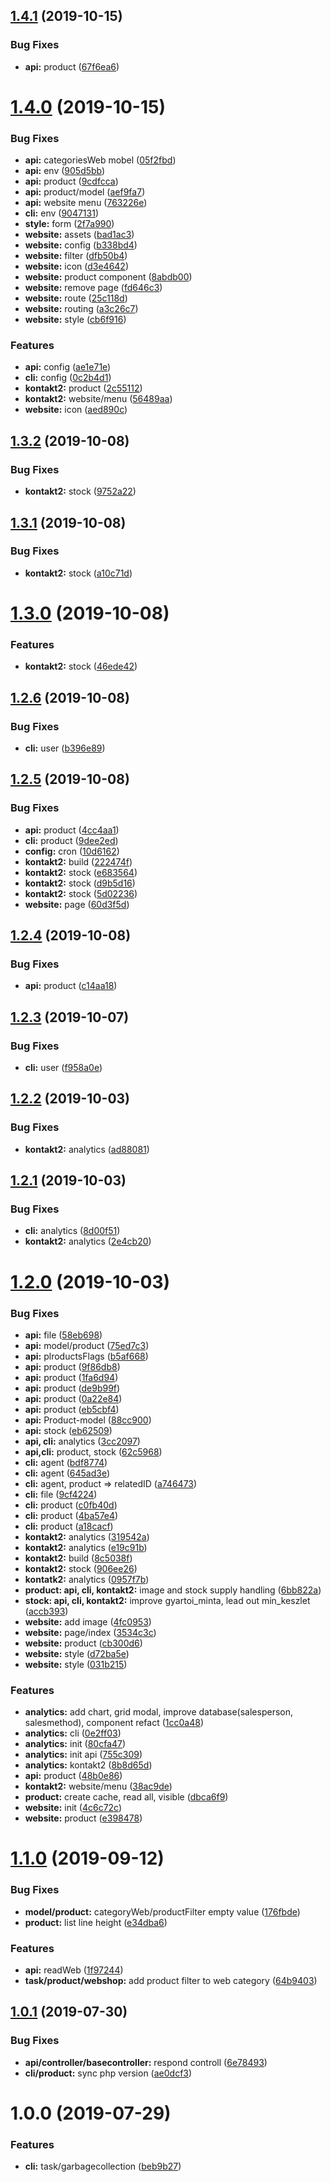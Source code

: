 ## [1.4.1](https://github.com/roberto404/rs/compare/v1.4.0...v1.4.1) (2019-10-15)


### Bug Fixes

* **api:** product ([67f6ea6](https://github.com/roberto404/rs/commit/67f6ea6))

# [1.4.0](https://github.com/roberto404/rs/compare/v1.3.2...v1.4.0) (2019-10-15)


### Bug Fixes

* **api:** categoriesWeb mobel ([05f2fbd](https://github.com/roberto404/rs/commit/05f2fbd))
* **api:** env ([905d5bb](https://github.com/roberto404/rs/commit/905d5bb))
* **api:** product ([9cdfcca](https://github.com/roberto404/rs/commit/9cdfcca))
* **api:** product/model ([aef9fa7](https://github.com/roberto404/rs/commit/aef9fa7))
* **api:** website menu ([763226e](https://github.com/roberto404/rs/commit/763226e))
* **cli:** env ([9047131](https://github.com/roberto404/rs/commit/9047131))
* **style:** form ([2f7a990](https://github.com/roberto404/rs/commit/2f7a990))
* **website:** assets ([bad1ac3](https://github.com/roberto404/rs/commit/bad1ac3))
* **website:** config ([b338bd4](https://github.com/roberto404/rs/commit/b338bd4))
* **website:** filter ([dfb50b4](https://github.com/roberto404/rs/commit/dfb50b4))
* **website:** icon ([d3e4642](https://github.com/roberto404/rs/commit/d3e4642))
* **website:** product component ([8abdb00](https://github.com/roberto404/rs/commit/8abdb00))
* **website:** remove page ([fd646c3](https://github.com/roberto404/rs/commit/fd646c3))
* **website:** route ([25c118d](https://github.com/roberto404/rs/commit/25c118d))
* **website:** routing ([a3c26c7](https://github.com/roberto404/rs/commit/a3c26c7))
* **website:** style ([cb6f916](https://github.com/roberto404/rs/commit/cb6f916))


### Features

* **api:** config ([ae1e71e](https://github.com/roberto404/rs/commit/ae1e71e))
* **cli:** config ([0c2b4d1](https://github.com/roberto404/rs/commit/0c2b4d1))
* **kontakt2:** product ([2c55112](https://github.com/roberto404/rs/commit/2c55112))
* **kontakt2:** website/menu ([56489aa](https://github.com/roberto404/rs/commit/56489aa))
* **website:** icon ([aed890c](https://github.com/roberto404/rs/commit/aed890c))

## [1.3.2](https://github.com/roberto404/rs/compare/v1.3.1...v1.3.2) (2019-10-08)


### Bug Fixes

* **kontakt2:** stock ([9752a22](https://github.com/roberto404/rs/commit/9752a22))

## [1.3.1](https://github.com/roberto404/rs/compare/v1.3.0...v1.3.1) (2019-10-08)


### Bug Fixes

* **kontakt2:** stock ([a10c71d](https://github.com/roberto404/rs/commit/a10c71d))

# [1.3.0](https://github.com/roberto404/rs/compare/v1.2.6...v1.3.0) (2019-10-08)


### Features

* **kontakt2:** stock ([46ede42](https://github.com/roberto404/rs/commit/46ede42))

## [1.2.6](https://github.com/roberto404/rs/compare/v1.2.5...v1.2.6) (2019-10-08)


### Bug Fixes

* **cli:** user ([b396e89](https://github.com/roberto404/rs/commit/b396e89))

## [1.2.5](https://github.com/roberto404/rs/compare/v1.2.4...v1.2.5) (2019-10-08)


### Bug Fixes

* **api:** product ([4cc4aa1](https://github.com/roberto404/rs/commit/4cc4aa1))
* **cli:** product ([9dee2ed](https://github.com/roberto404/rs/commit/9dee2ed))
* **config:** cron ([10d6162](https://github.com/roberto404/rs/commit/10d6162))
* **kontakt2:** build ([222474f](https://github.com/roberto404/rs/commit/222474f))
* **kontakt2:** stock ([e683564](https://github.com/roberto404/rs/commit/e683564))
* **kontakt2:** stock ([d9b5d16](https://github.com/roberto404/rs/commit/d9b5d16))
* **kontakt2:** stock ([5d02236](https://github.com/roberto404/rs/commit/5d02236))
* **website:** page ([60d3f5d](https://github.com/roberto404/rs/commit/60d3f5d))

## [1.2.4](https://github.com/roberto404/rs/compare/v1.2.3...v1.2.4) (2019-10-08)


### Bug Fixes

* **api:** product ([c14aa18](https://github.com/roberto404/rs/commit/c14aa18))

## [1.2.3](https://github.com/roberto404/rs/compare/v1.2.2...v1.2.3) (2019-10-07)


### Bug Fixes

* **cli:** user ([f958a0e](https://github.com/roberto404/rs/commit/f958a0e))

## [1.2.2](https://github.com/roberto404/rs/compare/v1.2.1...v1.2.2) (2019-10-03)


### Bug Fixes

* **kontakt2:** analytics ([ad88081](https://github.com/roberto404/rs/commit/ad88081))

## [1.2.1](https://github.com/roberto404/rs/compare/v1.2.0...v1.2.1) (2019-10-03)


### Bug Fixes

* **cli:** analytics ([8d00f51](https://github.com/roberto404/rs/commit/8d00f51))
* **kontakt2:** analytics ([2e4cb20](https://github.com/roberto404/rs/commit/2e4cb20))

# [1.2.0](https://github.com/roberto404/rs/compare/v1.1.0...v1.2.0) (2019-10-03)


### Bug Fixes

* **api:** file ([58eb698](https://github.com/roberto404/rs/commit/58eb698))
* **api:** model/product ([75ed7c3](https://github.com/roberto404/rs/commit/75ed7c3))
* **api:** plroductsFlags ([b5af668](https://github.com/roberto404/rs/commit/b5af668))
* **api:** product ([9f86db8](https://github.com/roberto404/rs/commit/9f86db8))
* **api:** product ([1fa6d94](https://github.com/roberto404/rs/commit/1fa6d94))
* **api:** product ([de9b99f](https://github.com/roberto404/rs/commit/de9b99f))
* **api:** product ([0a22e84](https://github.com/roberto404/rs/commit/0a22e84))
* **api:** product ([eb5cbf4](https://github.com/roberto404/rs/commit/eb5cbf4))
* **api:** Product-model ([88cc900](https://github.com/roberto404/rs/commit/88cc900))
* **api:** stock ([eb62509](https://github.com/roberto404/rs/commit/eb62509))
* **api, cli:** analytics ([3cc2097](https://github.com/roberto404/rs/commit/3cc2097))
* **api,cli:** product, stock ([62c5968](https://github.com/roberto404/rs/commit/62c5968))
* **cli:** agent ([bdf8774](https://github.com/roberto404/rs/commit/bdf8774))
* **cli:** agent ([645ad3e](https://github.com/roberto404/rs/commit/645ad3e))
* **cli:** agent, product => relatedID ([a746473](https://github.com/roberto404/rs/commit/a746473))
* **cli:** file ([9cf4224](https://github.com/roberto404/rs/commit/9cf4224))
* **cli:** product ([c0fb40d](https://github.com/roberto404/rs/commit/c0fb40d))
* **cli:** product ([4ba57e4](https://github.com/roberto404/rs/commit/4ba57e4))
* **cli:** product ([a18cacf](https://github.com/roberto404/rs/commit/a18cacf))
* **kontakt2:** analytics ([319542a](https://github.com/roberto404/rs/commit/319542a))
* **kontakt2:** analytics ([e19c91b](https://github.com/roberto404/rs/commit/e19c91b))
* **kontakt2:** build ([8c5038f](https://github.com/roberto404/rs/commit/8c5038f))
* **kontakt2:** stock ([906ee26](https://github.com/roberto404/rs/commit/906ee26))
* **kontatk2:** analytics ([0957f7b](https://github.com/roberto404/rs/commit/0957f7b))
* **product: api, cli, kontakt2:** image and stock supply handling ([6bb822a](https://github.com/roberto404/rs/commit/6bb822a))
* **stock: api, cli, kontakt2:** improve gyartoi_minta, lead out min_keszlet ([accb393](https://github.com/roberto404/rs/commit/accb393))
* **website:** add image ([4fc0953](https://github.com/roberto404/rs/commit/4fc0953))
* **website:** page/index ([3534c3c](https://github.com/roberto404/rs/commit/3534c3c))
* **website:** product ([cb300d6](https://github.com/roberto404/rs/commit/cb300d6))
* **website:** style ([d72ba5e](https://github.com/roberto404/rs/commit/d72ba5e))
* **website:** style ([031b215](https://github.com/roberto404/rs/commit/031b215))


### Features

* **analytics:** add chart, grid modal, improve database(salesperson, salesmethod), component refact ([1cc0a48](https://github.com/roberto404/rs/commit/1cc0a48))
* **analytics:** cli ([0e2ff03](https://github.com/roberto404/rs/commit/0e2ff03))
* **analytics:** init ([80cfa47](https://github.com/roberto404/rs/commit/80cfa47))
* **analytics:** init api ([755c309](https://github.com/roberto404/rs/commit/755c309))
* **analytics:** kontakt2 ([8b8d65d](https://github.com/roberto404/rs/commit/8b8d65d))
* **api:** product ([48b0e86](https://github.com/roberto404/rs/commit/48b0e86))
* **kontakt2:** website/menu ([38ac9de](https://github.com/roberto404/rs/commit/38ac9de))
* **product:** create cache, read all, visible ([dbca6f9](https://github.com/roberto404/rs/commit/dbca6f9))
* **website:** init ([4c6c72c](https://github.com/roberto404/rs/commit/4c6c72c))
* **website:** product ([e398478](https://github.com/roberto404/rs/commit/e398478))

# [1.1.0](https://github.com/roberto404/rs/compare/v1.0.1...v1.1.0) (2019-09-12)


### Bug Fixes

* **model/product:** categoryWeb/productFilter empty value ([176fbde](https://github.com/roberto404/rs/commit/176fbde))
* **product:** list line height ([e34dba6](https://github.com/roberto404/rs/commit/e34dba6))


### Features

* **api:** readWeb ([1f97244](https://github.com/roberto404/rs/commit/1f97244))
* **task/product/webshop:** add product filter to web category ([64b9403](https://github.com/roberto404/rs/commit/64b9403))

## [1.0.1](https://github.com/roberto404/rs/compare/v1.0.0...v1.0.1) (2019-07-30)


### Bug Fixes

* **api/controller/basecontroller:** respond controll ([6e78493](https://github.com/roberto404/rs/commit/6e78493))
* **cli/product:** sync php version ([ae0dcf3](https://github.com/roberto404/rs/commit/ae0dcf3))

# 1.0.0 (2019-07-29)


### Features

* **cli:** task/garbagecollection ([beb9b27](https://github.com/roberto404/rs/commit/beb9b27))
